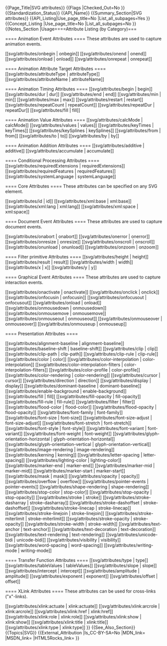 {{Page_Title|SVG attributes}}
{{Flags
|Checked_Out=No
}}
{{Standardization_Status}}
{{API_Name}}
{{Summary_Section|SVG attributes}}
{{API_Listing|Use_page_title=No
|List_all_subpages=Yes
}}
{{Concept_Listing
|Use_page_title=No
|List_all_subpages=No
}}
{{Notes_Section
|Usage====Attribute Listing (by Category)===

==== Animation Event Attributes ====
These attributes are used to capture animation events.

[[svg/attributes/onbegin | onbegin]]
[[svg/attributes/onend | onend]]
[[svg/attributes/onload | onload]]
[[svg/attributes/onrepeat | onrepeat]]

==== Animation Attribute Target Attributes ====
[[svg/attributes/attributeType | attributeType]]
[[svg/attributes/attributeName | attributeName]]

==== Animation Timing Attributes ====
[[svg/attributes/begin | begin]]
[[svg/attributes/dur | dur]]
[[svg/attributes/end | end]]
[[svg/attributes/min | min]]
[[svg/attributes/max | max]]
[[svg/attributes/restart | restart]]
[[svg/attributes/repeatCount | repeatCount]]
[[svg/attributes/repeatDur | repeatDur]]
[[svg/attributes/fill | fill]]

==== Animation Value Attributes ====
[[svg/attributes/calcMode | calcMode]]
[[svg/attributes/values | values]]
[[svg/attributes/keyTimes | keyTimes]]
[[svg/attributes/keySplines | keySplines]]
[[svg/attributes/from | from]]
[[svg/attributes/to | to]]
[[svg/attributes/by | by]]

==== Animation Addition Attributes ====
[[svg/attributes/additive | additive]]
[[svg/attributes/accumulate | accumulate]]

==== Conditional Processing Attributes ====
[[svg/attributes/requiredExtensions | requiredExtensions]]
[[svg/attributes/requiredFeatures | requiredFeatures]]
[[svg/attributes/systemLanguage | systemLanguage]]

==== Core Attributes ====
These attributes can be specified on any SVG element.

[[svg/attributes/id | id]]
[[svg/attributes/xml:base | xml:base]]
[[svg/attributes/xml:lang | xml:lang]]
[[svg/attributes/xml:space | xml:space]]

==== Document Event Attributes ====
These attributes are used to capture document events.

[[svg/attributes/onabort | onabort]]
[[svg/attributes/onerror | onerror]]
[[svg/attributes/onresize | onresize]]
[[svg/attributes/onscroll | onscroll]]
[[svg/attributes/onunload | onunload]]
[[svg/attributes/onzoom | onzoom]]

==== Filter primitive Attributes ====
[[svg/attributes/height | height]]
[[svg/attributes/result | result]]
[[svg/attributes/width | width]]
[[svg/attributes/x | x]]
[[svg/attributes/y | y]]

==== Graphical Event Attributes ====
These attributes are used to capture interaction events.

[[svg/attributes/onactivate | onactivate]]
[[svg/attributes/onclick | onclick]]
[[svg/attributes/onfocusin | onfocusin]]
[[svg/attributes/onfocusout | onfocusout]]
[[svg/attributes/onload | onload]]
[[svg/attributes/onmousedown | onmousedown]]
[[svg/attributes/onmousemove | onmousemove]]
[[svg/attributes/onmouseout | onmouseout]]
[[svg/attributes/onmouseover | onmouseover]]
[[svg/attributes/onmouseup | onmouseup]]

==== Presentation Attributes ====

[[svg/attributes/alignment-baseline | alignment-baseline]]
[[svg/attributes/baseline-shift | baseline-shift]]
[[svg/attributes/clip | clip]]
[[svg/attributes/clip-path | clip-path]]
[[svg/attributes/clip-rule | clip-rule]]
[[svg/attributes/color | color]]
[[svg/attributes/color-interpolation | color-interpolation]]
[[svg/attributes/color-interpolation-filters | color-interpolation-filters]]
[[svg/attributes/color-profile | color-profile]]
[[svg/attributes/color-rendering | color-rendering]]
[[svg/attributes/cursor | cursor]]
[[svg/attributes/direction | direction]]
[[svg/attributes/display | display]]
[[svg/attributes/dominant-baseline | dominant-baseline]]
[[svg/attributes/enable-background | enable-background]]
[[svg/attributes/fill | fill]]
[[svg/attributes/fill-opacity | fill-opacity]]
[[svg/attributes/fill-rule | fill-rule]]
[[svg/attributes/filter | filter]]
[[svg/attributes/flood-color | flood-color]]
[[svg/attributes/flood-opacity | flood-opacity]]
[[svg/attributes/font-family | font-family]]
[[svg/attributes/font-size | font-size]]
[[svg/attributes/font-size-adjust | font-size-adjust]]
[[svg/attributes/font-stretch | font-stretch]]
[[svg/attributes/font-style | font-style]]
[[svg/attributes/font-variant | font-variant]]
[[svg/attributes/font-weight | font-weight]]
[[svg/attributes/glyph-orientation-horizontal | glyph-orientation-horizontal]]
[[svg/attributes/glyph-orientation-vertical | glyph-orientation-vertical]]
[[svg/attributes/image-rendering | image-rendering]]
[[svg/attributes/kerning | kerning]]
[[svg/attributes/letter-spacing | letter-spacing]]
[[svg/attributes/lighting-color | lighting-color]]
[[svg/attributes/marker-end | marker-end]]
[[svg/attributes/marker-mid | marker-mid]]
[[svg/attributes/marker-start | marker-start]]
[[svg/attributes/mask | mask]]
[[svg/attributes/opacity | opacity]]
[[svg/attributes/overflow | overflow]]
[[svg/attributes/pointer-events | pointer-events]]
[[svg/attributes/shape-rendering | shape-rendering]]
[[svg/attributes/stop-color | stop-color]]
[[svg/attributes/stop-opacity | stop-opacity]]
[[svg/attributes/stroke | stroke]]
[[svg/attributes/stroke-dasharray | stroke-dasharray]]
[[svg/attributes/stroke-dashoffset | stroke-dashoffset]]
[[svg/attributes/stroke-linecap | stroke-linecap]]
[[svg/attributes/stroke-linejoin | stroke-linejoin]]
[[svg/attributes/stroke-miterlimit | stroke-miterlimit]]
[[svg/attributes/stroke-opacity | stroke-opacity]]
[[svg/attributes/stroke-width | stroke-width]]
[[svg/attributes/text-anchor | text-anchor]]
[[svg/attributes/text-decoration | text-decoration]]
[[svg/attributes/text-rendering | text-rendering]]
[[svg/attributes/unicode-bidi | unicode-bidi]]
[[svg/attributes/visibility | visibility]]
[[svg/attributes/word-spacing | word-spacing]]
[[svg/attributes/writing-mode | writing-mode]]

==== Transfer Function Attributes ====
[[svg/attributes/type | type]]
[[svg/attributes/tableValues | tableValues]]
[[svg/attributes/slope | slope]]
[[svg/attributes/intercept | intercept]]
[[svg/attributes/amplitude | amplitude]]
[[svg/attributes/exponent | exponent]]
[[svg/attributes/offset | offset]]

==== XLink Attributes ====
These attributes can be used for cross-links ("x"-links).

[[svg/attributes/xlink:actuate | xlink:actuate]]
[[svg/attributes/xlink:arcrole | xlink:arcrole]]
[[svg/attributes/xlink:href | xlink:href]]
[[svg/attributes/xlink:role | xlink:role]]
[[svg/attributes/xlink:show | xlink:show]]
[[svg/attributes/xlink:title | xlink:title]]
[[svg/attributes/xlink:type | xlink:type]]
}}
{{See_Also_Section}}
{{Topics|SVG}}
{{External_Attribution
|Is_CC-BY-SA=No
|MDN_link=
|MSDN_link=
|HTML5Rocks_link=
}}